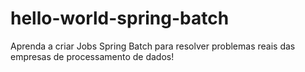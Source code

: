 # hello-world-spring-batch
Aprenda a criar Jobs Spring Batch para resolver problemas reais das empresas de processamento de dados!
